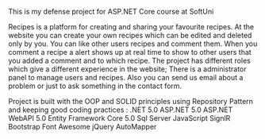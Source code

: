 This is my defense project for ASP.NET Core course at SoftUni

Recipes is a platform for creating and sharing your favourite recipes.
At the website you can create your own recipes which can be edited and deleted only by you.
You can like other users recipes and comment them.
When you comment a recipe a alert shows up at real time to show to other users that you added a comment and to which recipe.
The project has different roles which give a different experience in the website;
There is a administrator panel to manage users and recipes.
Also you can send us email about a problem or just to ask something in the contact form.

Project is built with the OOP and SOLID principles using Repository Pattern and keeping good coding practices :
.NET 5.0
ASP.NET 5.0
ASP.NET WebAPI 5.0
Entity Framework Core 5.0
Sql Server
JavaScript
SignlR
Bootstrap
Font Awesome
jQuery
AutoMapper
